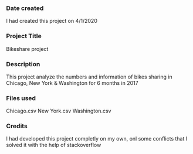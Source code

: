### Date created
I had created this project on 4/1/2020

### Project Title
Bikeshare project

### Description
This project analyze the numbers and information of bikes sharing in Chicago, New York & Washington for 6 months in 2017

### Files used
Chicago.csv
New York.csv
Washington.csv

### Credits
I had developed this project completly on my own, onl some conflicts that I solved it with the help of stackoverflow

